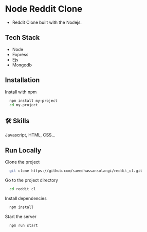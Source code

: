 # Node Reddit Clone 

* Reddit Clone built with the Nodejs.

## Tech Stack

* Node
* Express
* Ejs
* Mongodb 

## Installation

Install with npm

```bash
  npm install my-project
  cd my-project
```
    
## 🛠 Skills
Javascript, HTML, CSS...


## Run Locally

Clone the project

```bash
  git clone https://github.com/saeedhassansolangi/reddit_cl.git
```

Go to the project directory

```bash
  cd reddit_cl
```

Install dependencies

```bash
  npm install
```

Start the server

```bash
  npm run start
```

